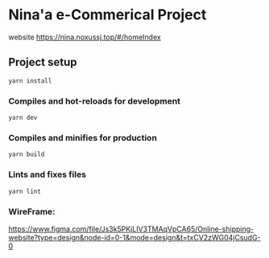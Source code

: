# Nina'a e-Commerical Project
website
https://nina.noxussj.top/#/homeIndex

## Project setup
```
yarn install
```

### Compiles and hot-reloads for development
```
yarn dev
```

### Compiles and minifies for production
```
yarn build
```

### Lints and fixes files
```
yarn lint
```
### WireFrame:
https://www.figma.com/file/Js3k5PKjLIV3TMAqVpCA65/Online-shipping-website?type=design&node-id=0-1&mode=design&t=txCV2zWG04jCsudG-0
